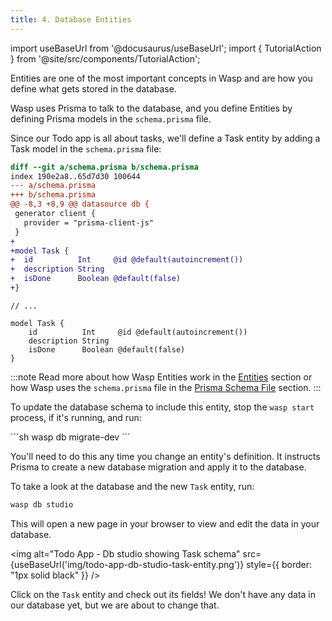 ```yaml
---
title: 4. Database Entities
---
```


import useBaseUrl from '@docusaurus/useBaseUrl';
import { TutorialAction } from '@site/src/components/TutorialAction';

Entities are one of the most important concepts in Wasp and are how you define what gets stored in the database.

Wasp uses Prisma to talk to the database, and you define Entities by defining Prisma models in the `schema.prisma` file.

Since our Todo app is all about tasks, we'll define a Task entity by adding a Task model in the `schema.prisma` file:

<TutorialAction step="3" action="diff">

```diff
diff --git a/schema.prisma b/schema.prisma
index 190e2a8..65d7d30 100644
--- a/schema.prisma
+++ b/schema.prisma
@@ -8,3 +8,9 @@ datasource db {
 generator client {
   provider = "prisma-client-js"
 }
+
+model Task {
+  id          Int     @id @default(autoincrement())
+  description String
+  isDone      Boolean @default(false)
+}

```

</TutorialAction>

```prisma title="schema.prisma"
// ...

model Task {
    id          Int     @id @default(autoincrement())
    description String
    isDone      Boolean @default(false)
}
```

:::note
Read more about how Wasp Entities work in the [Entities](../data-model/entities.md) section or how Wasp uses the `schema.prisma` file in the [Prisma Schema File](../data-model/prisma-file.md) section.
:::

To update the database schema to include this entity, stop the `wasp start` process, if it's running, and run:

<TutorialAction step="4" action="migrate-db" />
```sh
wasp db migrate-dev
```

You'll need to do this any time you change an entity's definition. It instructs Prisma to create a new database migration and apply it to the database.

To take a look at the database and the new `Task` entity, run:

```sh
wasp db studio
```

This will open a new page in your browser to view and edit the data in your database.

<img alt="Todo App - Db studio showing Task schema" src={useBaseUrl('img/todo-app-db-studio-task-entity.png')} style={{ border: "1px solid black" }} />

Click on the `Task` entity and check out its fields! We don't have any data in our database yet, but we are about to change that.
